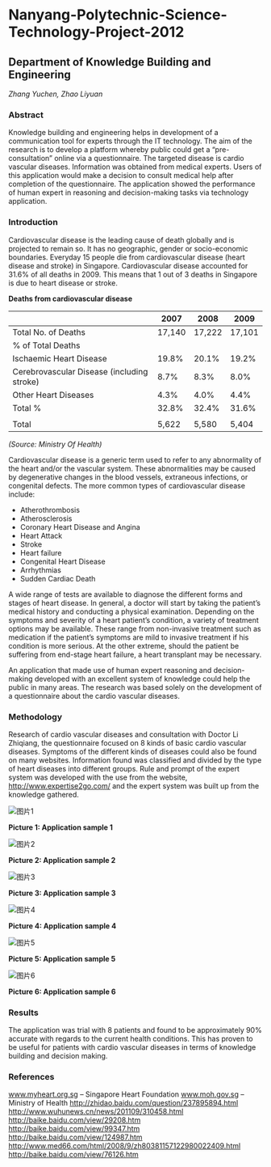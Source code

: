 # Nanyang-Polytechnic-Science-Technology-Project-2012

## Department of Knowledge Building and Engineering
*Zhang Yuchen, Zhao Liyuan*


### Abstract
Knowledge building and engineering helps in development of a communication tool for experts through the IT technology. The aim of the research is to develop a platform whereby public could get a “pre-consultation” online via a questionnaire. The targeted disease is cardio vascular diseases. Information was obtained from medical experts. Users of this application would make a decision to consult medical help after completion of the questionnaire. The application showed the performance of human expert in reasoning and decision-making tasks via technology application. 

### Introduction 
Cardiovascular disease is the leading cause of death globally and is projected to remain so. It has no geographic, gender or socio-economic boundaries. Everyday 15 people die from cardiovascular disease (heart disease and stroke) in Singapore. Cardiovascular disease accounted for 31.6% of all deaths in 2009. This means that 1 out of 3 deaths in Singapore is due to heart disease or stroke.
 
 
**Deaths from cardiovascular disease**

|  | 2007 | 2008 | 2009 |
| ------------- | ------------- | ------------- | ------------- |
| Total No. of Deaths  | 17,140  | 17,222 | 17,101 |
| % of Total Deaths  | 
| Ischaemic Heart Disease	| 19.8% |	20.1% | 19.2% |
Cerebrovascular Disease (including stroke) | 8.7% |	8.3% |	8.0% |
Other Heart Diseases	| 4.3%	| 4.0%	| 4.4% |
Total %	| 32.8%	| 32.4% |	31.6% |
|  |
Total |	5,622 | 5,580	| 5,404 |

*(Source: Ministry Of Health)*


Cardiovascular disease is a generic term used to refer to any abnormality of the heart and/or the vascular system. These abnormalities may be caused by degenerative changes in the blood vessels, extraneous infections, or congenital defects. The more common types of cardiovascular disease include: 

* Atherothrombosis
* Atherosclerosis
* Coronary Heart Disease and Angina
* Heart Attack
* Stroke
* Heart failure
* Congenital Heart Disease
* Arrhythmias
* Sudden Cardiac Death


A wide range of tests are available to diagnose the different forms and stages of heart disease. In general, a doctor will start by taking the patient’s medical history and conducting a physical examination. Depending on the symptoms and severity of a heart patient’s condition, a variety of treatment options may be available. These range from non-invasive treatment such as medication if the patient’s symptoms are mild to invasive treatment if his condition is more serious. At the other extreme, should the patient be suffering from end-stage heart failure, a heart transplant may be necessary.

An application that made use of human expert reasoning and decision-making developed with an excellent system of knowledge could help the public in many areas. The research was based solely on the development of a questionnaire about the cardio vascular diseases. 

### Methodology
Research of cardio vascular diseases and consultation with Doctor Li Zhiqiang, the questionnaire focused on 8 kinds of basic cardio vascular diseases. Symptoms of the different kinds of diseases could also be found on many websites. Information found was classified and divided by the type of heart diseases into different groups. Rule and prompt of the expert system was developed with the use from the website, http://www.expertise2go.com/ and the expert system was built up from the knowledge gathered. 


![图片1](https://user-images.githubusercontent.com/44157061/69030153-dbc13d00-0a2a-11ea-83da-5446320680d1.png)

**Picture 1: Application sample 1**


![图片2](https://user-images.githubusercontent.com/44157061/69030159-dd8b0080-0a2a-11ea-876c-653240ca7d2f.png)

**Picture 2: Application sample 2**


![图片3](https://user-images.githubusercontent.com/44157061/69030165-e085f100-0a2a-11ea-93ac-f96ceed4c9a4.png)

**Picture 3: Application sample 3**


![图片4](https://user-images.githubusercontent.com/44157061/69030166-e11e8780-0a2a-11ea-81ff-76511942f73f.png)

**Picture 4: Application sample 4**


![图片5](https://user-images.githubusercontent.com/44157061/69030168-e11e8780-0a2a-11ea-8c89-a6156a82713d.png)

**Picture 5: Application sample 5**


![图片6](https://user-images.githubusercontent.com/44157061/69030169-e11e8780-0a2a-11ea-836f-d850ae3e925c.png)

**Picture 6: Application sample 6**

### Results
The application was trial with 8 patients and found to be approximately 90% accurate with regards to the current health conditions. This has proven to be useful for patients with cardio vascular diseases in terms of knowledge building and decision making.

### References
www.myheart.org.sg – Singapore Heart Foundation
www.moh.gov.sg – Ministry of Health
http://zhidao.baidu.com/question/237895894.html
http://www.wuhunews.cn/news/201109/310458.html
http://baike.baidu.com/view/29208.htm
http://baike.baidu.com/view/99347.htm
http://baike.baidu.com/view/124987.htm
http://www.med66.com/html/2008/9/zh80381157122980022409.html
http://baike.baidu.com/view/76126.htm
